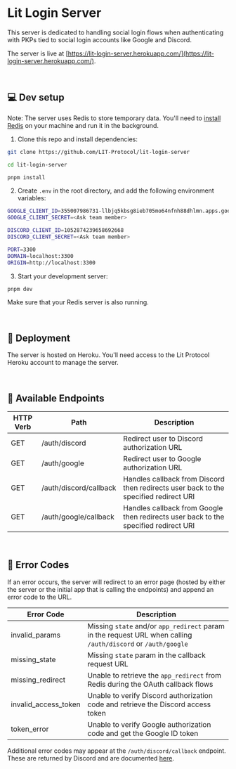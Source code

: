 # Lit Login Server

This server is dedicated to handling social login flows when authenticating with PKPs tied to social login accounts like Google and Discord.

The server is live at [https://lit-login-server.herokuapp.com/](https://lit-login-server.herokuapp.com/).

<br>

## 💻 Dev setup

Note: The server uses Redis to store temporary data. You'll need to [install Redis](https://redis.io/docs/getting-started/) on your machine and run it in the background.

1. Clone this repo and install dependencies:

```bash
git clone https://github.com/LIT-Protocol/lit-login-server

cd lit-login-server

pnpm install
```

2. Create `.env` in the root directory, and add the following environment variables:

```bash
GOOGLE_CLIENT_ID=355007986731-llbjq5kbsg8ieb705mo64nfnh88dhlmn.apps.googleusercontent.com
GOOGLE_CLIENT_SECRET=<Ask team member>

DISCORD_CLIENT_ID=1052874239658692668
DISCORD_CLIENT_SECRET=<Ask team member>

PORT=3300
DOMAIN=localhost:3300
ORIGIN=http://localhost:3300
```

3. Start your development server:

```bash
pnpm dev
```

Make sure that your Redis server is also running.

<br>

## 🚀 Deployment

The server is hosted on Heroku. You'll need access to the Lit Protocol Heroku account to manage the server.

<br>

## 🔁 Available Endpoints

| HTTP Verb | Path                   | Description                                                                          |
| --------- | ---------------------- | ------------------------------------------------------------------------------------ |
| GET       | /auth/discord          | Redirect user to Discord authorization URL                                           |
| GET       | /auth/google           | Redirect user to Google authorization URL                                            |
| GET       | /auth/discord/callback | Handles callback from Discord then redirects user back to the specified redirect URI |
| GET       | /auth/google/callback  | Handles callback from Google then redirects user back to the specified redirect URI  |

<br>

## 🎈 Error Codes

If an error occurs, the server will redirect to an error page (hosted by either the server or the initial app that is calling the endpoints) and append an error code to the URL.

| Error Code           | Description                                                                                                   |
| -------------------- | ------------------------------------------------------------------------------------------------------------- |
| invalid_params       | Missing `state` and/or `app_redirect` param in the request URL when calling `/auth/discord` or `/auth/google` |
| missing_state        | Missing `state` param in the callback request URL                                                             |
| missing_redirect     | Unable to retrieve the `app_redirect` from Redis during the OAuth callback flows                              |
| invalid_access_token | Unable to verify Discord authorization code and retrieve the Discord access token                             |
| token_error          | Unable to verify Google authorization code and get the Google ID token                                        |

Additional error codes may appear at the `/auth/discord/callback` endpoint. These are returned by Discord and are documented [here](https://discord.com/developers/docs/topics/opcodes-and-status-codes).
